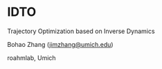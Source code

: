 # IDTO
Trajectory Optimization based on Inverse Dynamics

Bohao Zhang (jimzhang@umich.edu)

roahmlab, Umich
